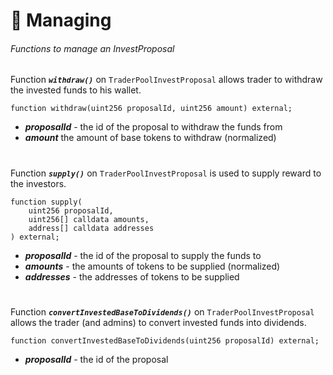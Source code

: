 # 🤝 Managing

###### Functions to manage an InvestProposal

Function ***`withdraw()`*** on `TraderPoolInvestProposal` allows trader to withdraw the invested funds to his wallet.

```solidity
function withdraw(uint256 proposalId, uint256 amount) external;
```
- ***proposalId*** - the id of the proposal to withdraw the funds from
- ***amount*** the amount of base tokens to withdraw (normalized)

#
Function ***`supply()`*** on `TraderPoolInvestProposal` is used to supply reward to the investors.

```solidity
function supply(
    uint256 proposalId,
    uint256[] calldata amounts,
    address[] calldata addresses
) external;
```
- ***proposalId*** - the id of the proposal to supply the funds to
- ***amounts*** - the amounts of tokens to be supplied (normalized)
- ***addresses*** - the addresses of tokens to be supplied

#
Function ***`convertInvestedBaseToDividends()`*** on `TraderPoolInvestProposal` allows the trader (and admins) to convert invested funds into dividends.

```solidity
function convertInvestedBaseToDividends(uint256 proposalId) external;
```
- ***proposalId*** - the id of the proposal